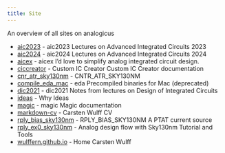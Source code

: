 ```yaml
---
title: Site
---
```


An overview of all sites on analogicus

 - [aic2023](https://analogicus.com/aic2023) - aic2023   Lectures on Advanced Integrated Circuits 2023
 - [aic2024](https://analogicus.com/aic2024) - aic2024   Lectures on Advanced Integrated Circuits 2024
 - [aicex](https://analogicus.com/aicex) - aicex   I’d love to simplify analog integrated circuit design.
 - [ciccreator](https://analogicus.com/ciccreator) - Custom IC Creator Custom IC Creator  documentation
 - [cnr_atr_sky130nm](https://analogicus.com/cnr_atr_sky130nm) - CNTR\_ATR\_SKY130NM
 - [compile_eda_mac](https://analogicus.com/compile_eda_mac) - eda   Precompiled
   binaries for Mac (deprecated)
 - [dic2021](https://analogicus.com/dic2021) - dic2021  Notes from lectures on Design of Integrated Circuits
 - [ideas](https://analogicus.com/ideas) - Why   Ideas
 - [magic](https://analogicus.com/magic) - magic   Magic documentation
 - [markdown-cv](https://analogicus.com/markdown-cv) -   Carsten Wulff    CV
 - [rply_bias_sky130nm](https://analogicus.com/rply_bias_sky130nm) - RPLY\_BIAS\_SKY130NM   A PTAT current source
 - [rply_ex0_sky130nm](https://analogicus.com/rply_ex0_sky130nm) - Analog design flow with Sky130nm   Tutorial and Tools
 - [wulffern.github.io](https://analogicus.com/wulffern.github.io) - Home   Carsten Wulff
